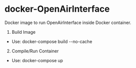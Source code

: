 # docker-OpenAirInterface

Docker image to run OpenAirInterface inside Docker container.

1. Build Image

* Use: docker-compose build --no-cache

2. Compile/Run Container

* Use: docker-compose up
